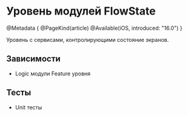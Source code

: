 # Уровень модулей FlowState

@Metadata {
    @PageKind(article)
    @Available(iOS, introduced: "16.0")
}

Уровень с сервисами, контролирующими состояние экранов.

## Зависимости

- Logic модули Feature уровня

## Тесты

- Unit тесты
